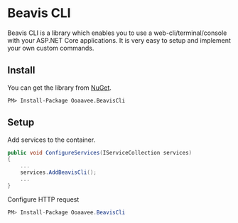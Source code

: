 # Beavis CLI

Beavis CLI is a library which enables you to use a web-cli/terminal/console with your ASP.NET Core applications. It is very easy to setup and implement your own custom commands.

## Install

You can get the library from <a href="https://www.nuget.org/packages/Ooaavee.Xxxx">NuGet</a>.

```
PM> Install-Package Ooaavee.BeavisCli
```

## Setup

Add services to the container.

```cs
public void ConfigureServices(IServiceCollection services)
{
    ...
    services.AddBeavisCli();
    ...
}
```

Configure HTTP request

```cs
PM> Install-Package Ooaavee.BeavisCli
```

